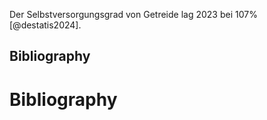 Der Selbstversorgungsgrad von Getreide lag 2023 bei 107% [@destatis2024].

## Bibliography

# Bibliography
